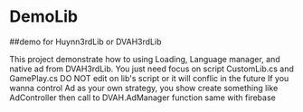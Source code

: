 # DemoLib
##demo for Huynn3rdLib or DVAH3rdLib

This project demonstrate how to using Loading, Language manager, and native ad from DVAH3rdLib.
You just need focus on script CustomLib.cs and GamePlay.cs
DO NOT edit on lib's script or it will conflic in the future
If you wanna control Ad as your own strategy, you show create something like AdController then call to DVAH.AdManager function
same with firebase

